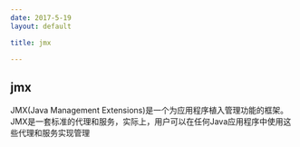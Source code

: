```yaml
---
date: 2017-5-19
layout: default

title: jmx

---
```


## jmx

JMX(Java Management Extensions)是一个为应用程序植入管理功能的框架。JMX是一套标准的代理和服务，实际上，用户可以在任何Java应用程序中使用这些代理和服务实现管理
